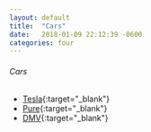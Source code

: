 ```yaml
---
layout: default
title:  "Cars"
date:   2018-01-09 22:12:39 -0600
categories: four
---
```

###### Cars
*   [Tesla](https://tesla.com/home){:target="_blank"}
*   [Pure](https://pureinsurance.my.site.com/LoginPage){:target="_blank"}
*   [DMV](https://www.dmv.ca.gov/portal/){:target="_blank"}

